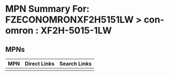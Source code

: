 



# MPN Summary For: FZECONOMRONXF2H5151LW > con-omron : XF2H-5015-1LW

## MPNs
  

|MPN|Direct Links|Search Links|
| :--- | :--- | :--- |
||||
